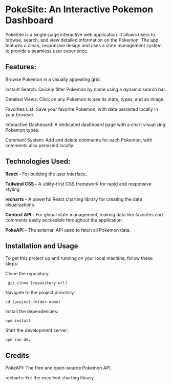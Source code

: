 
# PokeSite: An Interactive Pokemon Dashboard
PokeSite is a single-page interactive web application. It allows users to browse, search, and view detailed information on the Pokemon. The app features a clean, responsive design and uses a  state management system to provide a seamless user experience.

##  Features:
Browse Pokemon in a visually appealing grid.

Instant Search: Quickly filter Pokemon by name using a dynamic search bar.

Detailed Views: Click on any Pokemon to see its stats, types, and an image.

Favorites List: Save your favorite Pokemon, with data persisted locally in your browser.

Interactive Dashboard: A dedicated dashboard page with a chart visualizing Pokemon types.

Comment System: Add and delete comments for each Pokemon, with comments also persisted locally.

## Technologies Used:
**React -** For building the user interface.

**Tailwind CSS -** A utility-first CSS framework for rapid and responsive styling.

**recharts -** A powerful React charting library for creating the data visualizations.

**Context API -** For global state management, making data like favorites and comments easily accessible throughout the application.

**PokeAPI -** The external API used to fetch all Pokemon data.


## Installation and Usage
To get this project up and running on your local machine, follow these steps:

Clone the repository:

     git clone [repository-url]

Navigate to the project directory:

    cd [project-folder-name]

Install the dependencies:

    npm install

Start the development server:

    npm run dev

 
  
## Credits

PokeAPI: The free and open-source Pokemon API.

recharts: For the excellent charting library.


